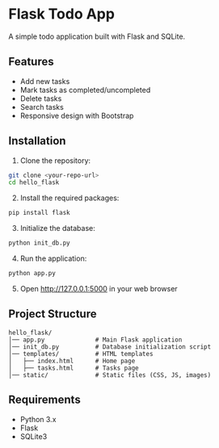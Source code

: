 # Flask Todo App

A simple todo application built with Flask and SQLite.

## Features

- Add new tasks
- Mark tasks as completed/uncompleted
- Delete tasks
- Search tasks
- Responsive design with Bootstrap

## Installation

1. Clone the repository:
```bash
git clone <your-repo-url>
cd hello_flask
```

2. Install the required packages:
```bash
pip install flask
```

3. Initialize the database:
```bash
python init_db.py
```

4. Run the application:
```bash
python app.py
```

5. Open http://127.0.0.1:5000 in your web browser

## Project Structure

```
hello_flask/
│── app.py              # Main Flask application
│── init_db.py          # Database initialization script
│── templates/          # HTML templates
│   ├── index.html      # Home page
│   ├── tasks.html      # Tasks page
│── static/             # Static files (CSS, JS, images)
```

## Requirements

- Python 3.x
- Flask
- SQLite3 
